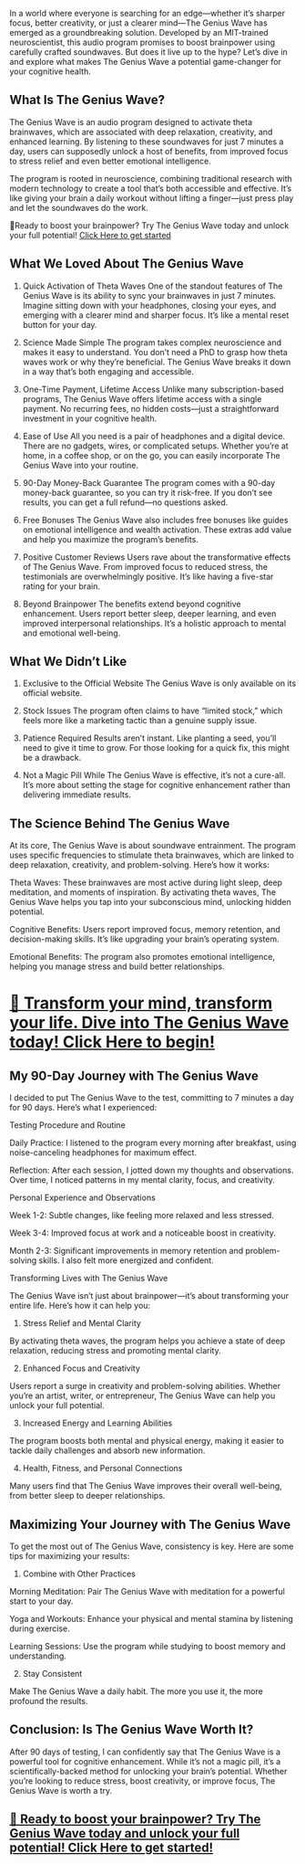 In a world where everyone is searching for an edge—whether it’s sharper focus, better creativity, or just a clearer mind—The Genius Wave has emerged as a groundbreaking solution. Developed by an MIT-trained neuroscientist, this audio program promises to boost brainpower using carefully crafted soundwaves. But does it live up to the hype? Let’s dive in and explore what makes The Genius Wave a potential game-changer for your cognitive health.

## What Is The Genius Wave?

The Genius Wave is an audio program designed to activate theta brainwaves, which are associated with deep relaxation, creativity, and enhanced learning. By listening to these soundwaves for just 7 minutes a day, users can supposedly unlock a host of benefits, from improved focus to stress relief and even better emotional intelligence.

The program is rooted in neuroscience, combining traditional research with modern technology to create a tool that’s both accessible and effective. It’s like giving your brain a daily workout without lifting a finger—just press play and let the soundwaves do the work.

🚀Ready to boost your brainpower? Try The Genius Wave today and unlock your full potential! [Click Here to get started](https://getsmartdeals.shop/Go-The-Genius-Wave)

## What We Loved About The Genius Wave

1. Quick Activation of Theta Waves
One of the standout features of The Genius Wave is its ability to sync your brainwaves in just 7 minutes. Imagine sitting down with your headphones, closing your eyes, and emerging with a clearer mind and sharper focus. It’s like a mental reset button for your day.

2. Science Made Simple
The program takes complex neuroscience and makes it easy to understand. You don’t need a PhD to grasp how theta waves work or why they’re beneficial. The Genius Wave breaks it down in a way that’s both engaging and accessible.

3. One-Time Payment, Lifetime Access
Unlike many subscription-based programs, The Genius Wave offers lifetime access with a single payment. No recurring fees, no hidden costs—just a straightforward investment in your cognitive health.

4. Ease of Use
All you need is a pair of headphones and a digital device. There are no gadgets, wires, or complicated setups. Whether you’re at home, in a coffee shop, or on the go, you can easily incorporate The Genius Wave into your routine.

5. 90-Day Money-Back Guarantee
The program comes with a 90-day money-back guarantee, so you can try it risk-free. If you don’t see results, you can get a full refund—no questions asked.

6. Free Bonuses
The Genius Wave also includes free bonuses like guides on emotional intelligence and wealth activation. These extras add value and help you maximize the program’s benefits.

7. Positive Customer Reviews
Users rave about the transformative effects of The Genius Wave. From improved focus to reduced stress, the testimonials are overwhelmingly positive. It’s like having a five-star rating for your brain.

8. Beyond Brainpower
The benefits extend beyond cognitive enhancement. Users report better sleep, deeper learning, and even improved interpersonal relationships. It’s a holistic approach to mental and emotional well-being.

## What We Didn’t Like

1. Exclusive to the Official Website
The Genius Wave is only available on its official website.

2. Stock Issues
The program often claims to have “limited stock,” which feels more like a marketing tactic than a genuine supply issue.

3. Patience Required
Results aren’t instant. Like planting a seed, you’ll need to give it time to grow. For those looking for a quick fix, this might be a drawback.

4. Not a Magic Pill
While The Genius Wave is effective, it’s not a cure-all. It’s more about setting the stage for cognitive enhancement rather than delivering immediate results.

## The Science Behind The Genius Wave

At its core, The Genius Wave is about soundwave entrainment. The program uses specific frequencies to stimulate theta brainwaves, which are linked to deep relaxation, creativity, and problem-solving. Here’s how it works:

Theta Waves: These brainwaves are most active during light sleep, deep meditation, and moments of inspiration. By activating theta waves, The Genius Wave helps you tap into your subconscious mind, unlocking hidden potential.

Cognitive Benefits: Users report improved focus, memory retention, and decision-making skills. It’s like upgrading your brain’s operating system.

Emotional Benefits: The program also promotes emotional intelligence, helping you manage stress and build better relationships.

# [🌟 Transform your mind, transform your life. Dive into The Genius Wave today! Click Here to begin!]([url](https://getsmartdeals.shop/Go-The-Genius-Wave))

## My 90-Day Journey with The Genius Wave

I decided to put The Genius Wave to the test, committing to 7 minutes a day for 90 days. Here’s what I experienced:

Testing Procedure and Routine

Daily Practice: I listened to the program every morning after breakfast, using noise-canceling headphones for maximum effect.

Reflection: After each session, I jotted down my thoughts and observations. Over time, I noticed patterns in my mental clarity, focus, and creativity.

Personal Experience and Observations

Week 1-2: Subtle changes, like feeling more relaxed and less stressed.

Week 3-4: Improved focus at work and a noticeable boost in creativity.

Month 2-3: Significant improvements in memory retention and problem-solving skills. I also felt more energized and confident.

Transforming Lives with The Genius Wave

The Genius Wave isn’t just about brainpower—it’s about transforming your entire life. Here’s how it can help you:

1. Stress Relief and Mental Clarity

By activating theta waves, the program helps you achieve a state of deep relaxation, reducing stress and promoting mental clarity.

2. Enhanced Focus and Creativity

Users report a surge in creativity and problem-solving abilities. Whether you’re an artist, writer, or entrepreneur, The Genius Wave can help you unlock your full potential.

3. Increased Energy and Learning Abilities

The program boosts both mental and physical energy, making it easier to tackle daily challenges and absorb new information.

4. Health, Fitness, and Personal Connections

Many users find that The Genius Wave improves their overall well-being, from better sleep to deeper relationships.

## Maximizing Your Journey with The Genius Wave

To get the most out of The Genius Wave, consistency is key. Here are some tips for maximizing your results:

1. Combine with Other Practices

Morning Meditation: Pair The Genius Wave with meditation for a powerful start to your day.

Yoga and Workouts: Enhance your physical and mental stamina by listening during exercise.

Learning Sessions: Use the program while studying to boost memory and understanding.

2. Stay Consistent

Make The Genius Wave a daily habit. The more you use it, the more profound the results.

## Conclusion: Is The Genius Wave Worth It?

After 90 days of testing, I can confidently say that The Genius Wave is a powerful tool for cognitive enhancement. While it’s not a magic pill, it’s a scientifically-backed method for unlocking your brain’s potential. Whether you’re looking to reduce stress, boost creativity, or improve focus, The Genius Wave is worth a try.

## [🚀 Ready to boost your brainpower? Try The Genius Wave today and unlock your full potential! Click Here to get started!]([url](https://getsmartdeals.shop/Go-The-Genius-Wave))

